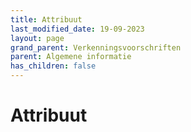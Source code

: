 ```yaml
---
title: Attribuut
last_modified_date: 19-09-2023
layout: page
grand_parent: Verkenningsvoorschriften
parent: Algemene informatie
has_children: false
---
```


Attribuut
=========

